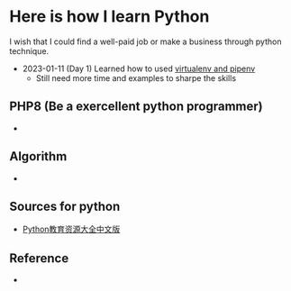 # Here is how I learn Python
I wish that I could find a well-paid job or make a business through python technique.

- 2023-01-11 (Day 1)
Learned how to used [virtualenv and pipenv](https://docs.python-guide.org/dev/virtualenvs/#installing-pipenv)
    - Still need more time and examples to sharpe the skills
## PHP8 (Be a exercellent python programmer)
- 

## Algorithm 
- 



## Sources for python
- [Python教育资源大全中文版](https://github.com/wwj718/awesome-python-in-education-zh)

## Reference
- 